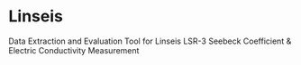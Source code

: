 # Linseis
Data Extraction and Evaluation Tool for Linseis LSR-3 Seebeck Coefficient &amp; Electric Conductivity Measurement
